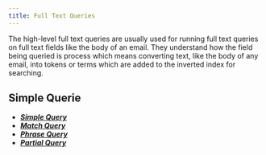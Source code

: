```yaml
---
title: Full Text Queries
---
```


The high-level full text queries are usually used for running full text queries on full text fields like the body of an email. They understand how the field being queried is process which means converting text, like the body of any email, into tokens or terms which are added to the inverted index for searching.

## Simple Querie

* [**_Simple Query_**](simple-query)
* [**_Match Query_**](match-query)
* [**_Phrase Query_**](phrase-query)
* [**_Partial Query_**](partial-query)